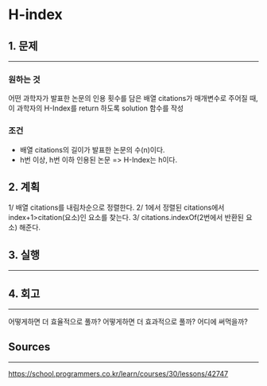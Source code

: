 # H-index
## 1. 문제
***
### 원하는 것
어떤 과학자가 발표한 논문의 인용 횟수를 담은 배열 citations가 매개변수로 주어질 때, 이 과학자의 H-Index를 return 하도록 solution 함수를 작성

### 조건
* 배열 citations의 길이가 발표한 논문의 수(n)이다.
* h번 이상, h번 이하 인용된 논문 => H-Index는 h이다.

## 2. 계획
1/ 배열 citations를 내림차순으로 정렬한다.
2/ 1에서 정렬된 citations에서 index+1>citation(요소)인 요소를 찾는다.
3/ citations.indexOf(2번에서 반환된 요소) 해준다.

## 3. 실행
***
## 4. 회고
***
어떻게하면 더 효율적으로 풀까?
어떻게하면 더 효과적으로 풀까?
어디에 써먹을까?

## Sources
***
https://school.programmers.co.kr/learn/courses/30/lessons/42747
